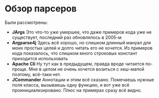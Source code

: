 # Обзор парсеров

Были рассмотрены:

 * **JArgs**
    Это что-то уже умершее, что даже примеров кода уже не существует,
    последний раз обновлялось в 2005-м
 * **Argparse4j**
    Здесь всё хорошо, но слишком длинный мануал для моих простых целей
    и долго читать его не хочется. Из примеров кода показалось, что 
    слишком много строковых констант приходится использовать
 * **Apache Cli**
    Ну тут как в предыдущем, правда вроде читается по-проще.
    Мне в целом не очень хочется возиться с хеш-мапой поэтому, 
    всё-таки нет.
 * **JCommander**
    Аннотации и этим всё сказано. Помечаешь нужные поля класса,
    вызываешь одну функцию, и вот уже всё проинициализировано.
    Плюс на примерах сразу всё видно.
    
 
 